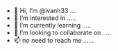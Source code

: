 - 👋 Hi, I’m @ivanh33 ....
- 👀 I’m interested in .....
- 🌱 I’m currently learning .....
- 💞️ I’m looking to collaborate on .....
- 📫 no need to reach me ......
<!---
ivanh33/ivanh33 is a ✨ special ✨ repository because its `README.md` (this file) appears on your GitHub profile.
You can click the Preview link to take a look at your changes.
--->
